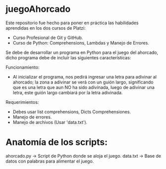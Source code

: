 # juegoAhorcado
Este repositorio fue hecho para poner en práctica las habilidades aprendidas en los dos cursos de Platzi: 
- Curso Profesional de Git y GitHub.
- Curso de Python: Comprehensions, Lambdas y Manejo de Errores.

Se debe de desarrollar un programa en Python para el juego del ahorcado, dicho programa debe de incluir las siguientes características:

Funcionamiento:
- Al inicializar el programa, nos pedirá ingresar una letra para adivinar al ahorcado; la zona a adivinar se verá con un guión largo, significando que es una letra que aun NO ha sido adivinada, luego de adivinar una letra, este guión largo cambiará por la letra adivinada.

Requerimientos:
- Debes usar list comprehensions, Dicts Comprehensiones.
- Manejo de errores.
- Manejo de archivos (Usar 'data.txt').

# Anatomía de los scripts:
ahorcado.py -> Script de Python donde se  aloja el juego.
data.txt -> Base de datos con palabras para alimentar el juego.